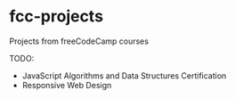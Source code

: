 # fcc-projects

Projects from freeCodeCamp courses

TODO:

- JavaScript Algorithms and Data Structures Certification
- Responsive Web Design

